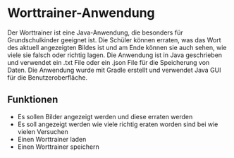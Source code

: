 # Worttrainer-Anwendung

Der Worttrainer ist eine Java-Anwendung, die besonders für Grundschulkinder geeignet ist. Die Schüler können erraten, was das Wort des aktuell angezeigten Bildes ist und am Ende können sie auch sehen, wie viele sie falsch oder richtig lagen. Die Anwendung ist in Java geschrieben und verwendet ein .txt File oder ein .json File für die Speicherung von Daten. Die Anwendung wurde mit Gradle erstellt und verwendet Java GUI für die Benutzeroberfläche.

##  Funktionen
- Es sollen Bilder angezeigt werden und diese erraten werden
- Es soll angezeigt werden wie viele richtig eraten worden sind bei wie vielen Versuchen
- Einen Worttrainer laden
- Einen Worttrainer speichern
